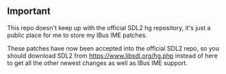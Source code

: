 Important
---

This repo doesn't keep up with the official SDL2 hg repository, it's just a 
public place for me to store my IBus IME patches.

These patches have now been accepted into the official SDL2 repo, so you should
download SDL2 from https://www.libsdl.org/hg.php instead of here to get all the
other newest changes as well as IBus IME support.
